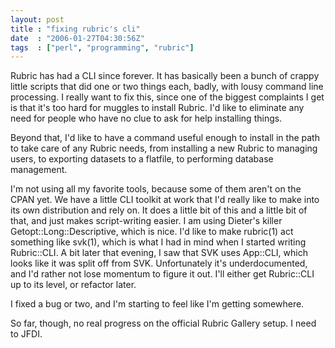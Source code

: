 ```yaml
---
layout: post
title : "fixing rubric's cli"
date  : "2006-01-27T04:30:56Z"
tags  : ["perl", "programming", "rubric"]
---
```

Rubric has had a CLI since forever.  It has basically been a bunch of crappy little scripts that did one or two things each, badly, with lousy command line processing.  I really want to fix this, since one of the biggest complaints I get is that it's too hard for muggles to install Rubric.  I'd like to eliminate any need for people who have no clue to ask for help installing things.

Beyond that, I'd like to have a command useful enough to install in the path to take care of any Rubric needs, from installing a new Rubric to managing users, to exporting datasets to a flatfile, to performing database management.

I'm not using all my favorite tools, because some of them aren't on the CPAN yet.  We have a little CLI toolkit at work that I'd really like to make into its own distribution and rely on.  It does a little bit of this and a little bit of that, and just makes script-writing easier.  I am using Dieter's killer Getopt::Long::Descriptive, which is nice.  I'd like to make rubric(1) act something like svk(1), which is what I had in mind when I started writing Rubric::CLI.  A bit later that evening, I saw that SVK uses App::CLI, which looks like it was split off from SVK.  Unfortunately it's underdocumented, and I'd rather not lose momentum to figure it out.  I'll either get Rubric::CLI up to its level, or refactor later.

I fixed a bug or two, and I'm starting to feel like I'm getting somewhere.

So far, though, no real progress on the official Rubric Gallery setup.  I need to JFDI. 
